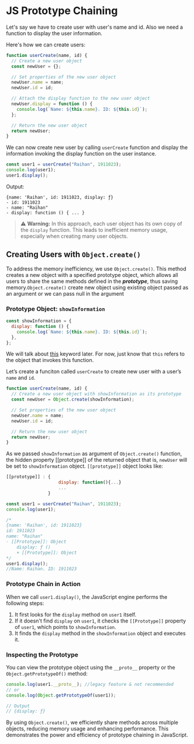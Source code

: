 # JS Prototype Chaining

Let's say we have to create user with user's name and id. Also we need a function to display the user information.

Here's how we can create users:

```js
function userCreate(name, id) {
  // Create a new user object
  const newUser = {};

  // Set properties of the new user object
  newUser.name = name;
  newUser.id = id;

  // Attach the display function to the new user object
  newUser.display = function () {
    console.log(`Name: ${this.name}. ID: ${this.id}`);
  };

  // Return the new user object
  return newUser;
}
```

We can now create new user by calling `userCreate` function and display the information invoking the display function on the user instance.

```js
const user1 = userCreate("Raihan", 1911023);
console.log(user1);
user1.display();
```

Output:

```
{name: 'Raihan', id: 1911023, display: ƒ}
- id: 1911023
- name: "Raihan"
- display: function () { ... }
```

> :warning: **Warning:** In this approach, each user object has its own copy of the `display` function. This leads to inefficient memory usage, especially when creating many user objects.

## Creating Users with `Object.create()`

To address the memory inefficiency, we use `Object.create()`. This method creates a new object with a specified prototype object, which allows all users to share the same methods defined in the **_prototype_**, thus saving memory.`Object.create()` create new object using existing object passed as an argument or we can pass null in the argument

### Prototype Object: `showInformation`

```js
const showInformation = {
  display: function () {
    console.log(`Name: ${this.name}. ID: ${this.id}`);
  },
};
```

We will talk about [this](/Starting%20Concepts/this_Keyword.md) keyword later. For now, just know that `this` refers to the object that invokes this function.

Let’s create a funciton called `userCreate` to create new user with a user’s `name` and `id`.

```js
function userCreate(name, id) {
  // Create a new user object with showInformation as its prototype
  const newUser = Object.create(showInformation);

  // Set properties of the new user object
  newUser.name = name;
  newUser.id = id;

  // Return the new user object
  return newUser;
}
```

As we passed `showInformation` as argument of `Object.create()` function, the hidden property [[prototype]] of the returned object that is, `newUser` will be set to `showInformation` object.
`[[prototype]]` object looks like:

```js
[[prototype]] : {
                    display: function(){...}
                    ...
                }
```

```js
const user1 = userCreate("Raihan", 1911023);
console.log(user1);

/*
{name: 'Raihan', id: 1911023}
id: 1911023
name: "Raihan"
- [[Prototype]]: Object
    display: ƒ ()
    + [[Prototype]]: Object
*/
user1.display();
//Name: Raihan. ID: 1911023
```

### Prototype Chain in Action

When we call `user1.display()`, the JavaScript engine performs the following steps:

1. It first looks for the `display` method on `user1` itself.
2. If it doesn't find `display` on `user1`, it checks the `[[Prototype]]` property of `user1`, which points to `showInformation`.
3. It finds the `display` method in the `showInformation` object and executes it.

### Inspecting the Prototype

You can view the prototype object using the `__proto__` property or the `Object.getPrototypeOf()` method:

```js
console.log(user1.__proto__); //legacy feature & not recommended
// or
console.log(Object.getPrototypeOf(user1));

// Output
// {display: ƒ}
```

By using `Object.create()`, we efficiently share methods across multiple objects, reducing memory usage and enhancing performance. This demonstrates the power and efficiency of prototype chaining in JavaScript.
